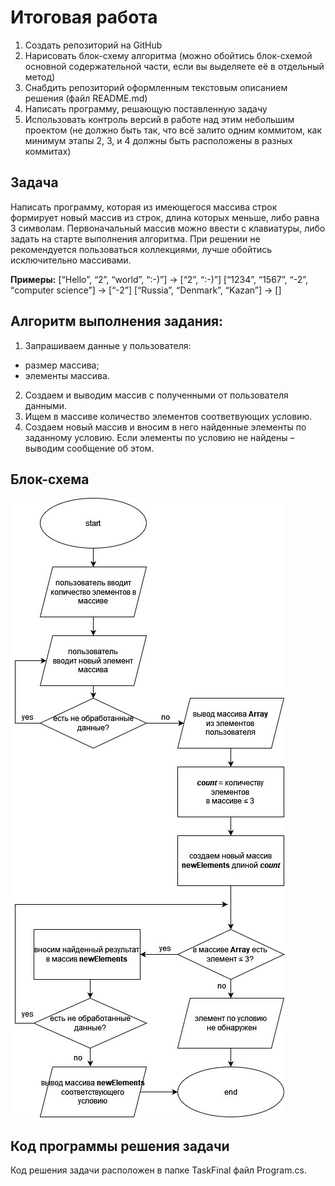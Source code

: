 # Итоговая работа
1. Создать репозиторий на GitHub
2. Нарисовать блок-схему алгоритма (можно обойтись блок-схемой основной содержательной части, если вы выделяете её в отдельный метод)
3. Снабдить репозиторий оформленным текстовым описанием решения (файл README.md)
4. Написать программу, решающую поставленную задачу
5. Использовать контроль версий в работе над этим небольшим проектом (не должно быть так, что всё залито одним коммитом, как минимум этапы 2, 3, и 4 должны быть расположены в разных коммитах)

## Задача
Написать программу, которая из имеющегося массива строк формирует новый массив из строк, длина которых меньше, либо равна 3 символам. Первоначальный массив можно ввести с клавиатуры, либо задать на старте выполнения алгоритма. При решении не рекомендуется пользоваться коллекциями, лучше обойтись исключительно массивами.

**Примеры:**
[“Hello”, “2”, “world”, “:-)”] → [“2”, “:-)”]
[“1234”, “1567”, “-2”, “computer science”] → [“-2”]
[“Russia”, “Denmark”, “Kazan”] → []

## Алгоритм выполнения задания:
1. Запрашиваем данные у пользователя:
- размер массива;
- элементы массива.
2. Создаем и выводим массив с полученными от пользователя данными.
3. Ищем в массиве количество элементов соответвующих условию.
4. Создаем новый массив и вносим в него найденные элементы по заданному условию. Если элементы по условию не найдены – выводим сообщение об этом.

## Блок-схема
![блок-схема](./BlockDiagram/BlockDiagram.jpg)

## Код программы решения задачи
Код решения задачи расположен в папке TaskFinal файл Program.cs.